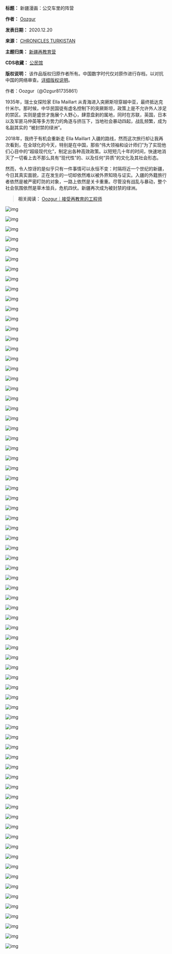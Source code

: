 

**标题：** 新疆漫画：公交车里的阵营  

**作者：** [Oozgur](https://chinadigitaltimes.net/space/Oozgur)  

**发表日期：** 2020.12.20  

**来源：** [CHRONICLES TURKISTAN](https://ozzgur5.wixsite.com/chronicles-turkistan)  

**主题归类：** [新疆再教育营](https://chinadigitaltimes.net/space/新疆再教育营)  

**CDS收藏：** [公民馆](https://chinadigitaltimes.net/space/%E5%85%AC%E6%B0%91%E9%A6%86)  

**版权说明：** 该作品版权归原作者所有。中国数字时代仅对原作进行存档，以对抗中国的网络审查。[详细版权说明](https://chinadigitaltimes.net/chinese/copyright)。


作者：Oozgur（@Ozgur81735861）


1935年，瑞士女探险家 Ella Maillart 从青海进入突厥斯坦穿越中亚，最终抵达克什米尔。那时候，中华民国徒有虚名控制下的突厥斯坦，政策上是不允许外人涉足的禁区。实则是盛世才施展个人野心，肆意盘剥的属地，同时在苏联，英国，日本以及军匪马仲英等多方势力的角逐与挤压下，当地社会暴动四起，战乱频繁，成为名副其实的 “被封禁的绿洲”。


2018年，我终于有机会重新走 Ella Maillart 入疆的路线，然而这次旅行却让我再次看到，在全球化的今天，特别是在中国，那些“伟大领袖和设计师们”为了实现他们心目中的“超级现代化”，制定出各种高效政策。以短短几十年的时间，快速地消灭了一切看上去不那么具有“现代性”的、以及任何“异质”的文化及其社会形态。


然而，令人惊讶的是似乎只有一件事情可以永恒不变：时隔将近一个世纪的新疆，今日其真实面貌，正在发生的一切却依然难以被外界知晓与证实。入疆的外籍旅行者依然是被严密盯防的对象，一路上依然是关卡重重。尽管没有战乱与暴动，整个社会氛围依然是草木皆兵，危机四伏。新疆再次成为被封禁的绿洲。



> 
> **相关阅读：**  [Oozgur｜接受再教育的工程师](https://chinadigitaltimes.net/chinese/672992.html "Oozgur｜接受再教育的工程师")
> 
> 
> 


![img](https://chinadigitaltimes.net/chinese/files/2021/11/oasis1.jpg)  

![img](https://chinadigitaltimes.net/chinese/files/2021/11/oasis1b.jpg)  

![img](https://chinadigitaltimes.net/chinese/files/2021/11/oasis2.jpg)  

![img](https://chinadigitaltimes.net/chinese/files/2021/11/oasis3.jpg)  

![img](https://chinadigitaltimes.net/chinese/files/2021/11/oasis4.jpg)  

![img](https://chinadigitaltimes.net/chinese/files/2021/11/oasis5.jpg)  

![img](https://chinadigitaltimes.net/chinese/files/2021/11/oasis6.jpg)  

![img](https://chinadigitaltimes.net/chinese/files/2021/11/oasis7.jpg)  

![img](https://chinadigitaltimes.net/chinese/files/2021/11/oasis8.jpg)  

![img](https://chinadigitaltimes.net/chinese/files/2021/11/oasis9.jpg)  

![img](https://chinadigitaltimes.net/chinese/files/2021/11/oasis10.jpg)  

![img](https://chinadigitaltimes.net/chinese/files/2021/11/oasis11.jpg)  

![img](https://chinadigitaltimes.net/chinese/files/2021/11/oasis12.jpg)  

![img](https://chinadigitaltimes.net/chinese/files/2021/11/oasis13.jpg)  

![img](https://chinadigitaltimes.net/chinese/files/2021/11/oasis14.jpg)  

![img](https://chinadigitaltimes.net/chinese/files/2021/11/oasis15.jpg)  

![img](https://chinadigitaltimes.net/chinese/files/2021/11/oasis16.jpg)  

![img](https://chinadigitaltimes.net/chinese/files/2021/11/oasis17.jpg)  

![img](https://chinadigitaltimes.net/chinese/files/2021/11/oasis18.jpg)  

![img](https://chinadigitaltimes.net/chinese/files/2021/11/oasis19.jpg)  

![img](https://chinadigitaltimes.net/chinese/files/2021/11/oasis20.jpg)  

![img](https://chinadigitaltimes.net/chinese/files/2021/11/oasis21.jpg)  

![img](https://chinadigitaltimes.net/chinese/files/2021/11/oasis22.jpg)  

![img](https://chinadigitaltimes.net/chinese/files/2021/11/oasis23.jpg)  

![img](https://chinadigitaltimes.net/chinese/files/2021/11/oasis24.jpg)  

![img](https://chinadigitaltimes.net/chinese/files/2021/11/oasis25.jpg)  

![img](https://chinadigitaltimes.net/chinese/files/2021/11/oasis26.jpg)  

![img](https://chinadigitaltimes.net/chinese/files/2021/11/oasis27.jpg)  

![img](https://chinadigitaltimes.net/chinese/files/2021/11/oasis28.jpg)  

![img](https://chinadigitaltimes.net/chinese/files/2021/11/oasis29.jpg)  

![img](https://chinadigitaltimes.net/chinese/files/2021/11/oasis30.jpg)  

![img](https://chinadigitaltimes.net/chinese/files/2021/11/oasis31.jpg)  

![img](https://chinadigitaltimes.net/chinese/files/2021/11/oasis32.jpg)  

![img](https://chinadigitaltimes.net/chinese/files/2021/11/oasis33.jpg)  

![img](https://chinadigitaltimes.net/chinese/files/2021/11/oasis34.jpg)  

![img](https://chinadigitaltimes.net/chinese/files/2021/11/oasis35.jpg)  

![img](https://chinadigitaltimes.net/chinese/files/2021/11/oasis36.jpg)  

![img](https://chinadigitaltimes.net/chinese/files/2021/11/oasis37.jpg)  

![img](https://chinadigitaltimes.net/chinese/files/2021/11/oasis38.jpg)  

![img](https://chinadigitaltimes.net/chinese/files/2021/11/oasis39.jpg)  

![img](https://chinadigitaltimes.net/chinese/files/2021/11/oasis40.jpg)  

![img](https://chinadigitaltimes.net/chinese/files/2021/11/oasis41.jpg)  

![img](https://chinadigitaltimes.net/chinese/files/2021/11/oasis42.jpg)  

![img](https://chinadigitaltimes.net/chinese/files/2021/11/oasis43.jpg)  

![img](https://chinadigitaltimes.net/chinese/files/2021/11/oasis44.jpg)  

![img](https://chinadigitaltimes.net/chinese/files/2021/11/oasis45.jpg)  

![img](https://chinadigitaltimes.net/chinese/files/2021/11/oasis46.jpg)  

![img](https://chinadigitaltimes.net/chinese/files/2021/11/oasis47.jpg)  

![img](https://chinadigitaltimes.net/chinese/files/2021/11/oasis48.jpg)  

![img](https://chinadigitaltimes.net/chinese/files/2021/11/oasis49.jpg)  

![img](https://chinadigitaltimes.net/chinese/files/2021/11/oasis50.jpg)  

![img](https://chinadigitaltimes.net/chinese/files/2021/11/oasis51.jpg)  

![img](https://chinadigitaltimes.net/chinese/files/2021/11/oasis52.jpg)  

![img](https://chinadigitaltimes.net/chinese/files/2021/11/oasis53.jpg)  

![img](https://chinadigitaltimes.net/chinese/files/2021/11/oasis54.jpg)  

![img](https://chinadigitaltimes.net/chinese/files/2021/11/oasis55.jpg)  

![img](https://chinadigitaltimes.net/chinese/files/2021/11/oasis56.jpg)  

![img](https://chinadigitaltimes.net/chinese/files/2021/11/oasis57.jpg)  

![img](https://chinadigitaltimes.net/chinese/files/2021/11/oasis58.jpg)  

![img](https://chinadigitaltimes.net/chinese/files/2021/11/oasis59.jpg)  

![img](https://chinadigitaltimes.net/chinese/files/2021/11/oasis60.jpg)  

![img](https://chinadigitaltimes.net/chinese/files/2021/11/oasis61.jpg)  

![img](https://chinadigitaltimes.net/chinese/files/2021/11/oasis62.jpg)  

![img](https://chinadigitaltimes.net/chinese/files/2021/11/oasis63.jpg)  

![img](https://chinadigitaltimes.net/chinese/files/2021/11/oasis64.jpg)  

![img](https://chinadigitaltimes.net/chinese/files/2021/11/oasis65.jpg)  

![img](https://chinadigitaltimes.net/chinese/files/2021/11/oasis66.jpg)  

![img](https://chinadigitaltimes.net/chinese/files/2021/11/oasis67.jpg)  

![img](https://chinadigitaltimes.net/chinese/files/2021/11/oasis68.jpg)  

![img](https://chinadigitaltimes.net/chinese/files/2021/11/oasis69.jpg)  

![img](https://chinadigitaltimes.net/chinese/files/2021/11/oasis70.jpg)  

![img](https://chinadigitaltimes.net/chinese/files/2021/11/oasis71.jpg)  

![img](https://chinadigitaltimes.net/chinese/files/2021/11/oasis72.jpg)  

![img](https://chinadigitaltimes.net/chinese/files/2021/11/oasis73.jpg)  

![img](https://chinadigitaltimes.net/chinese/files/2021/11/oasis74.jpg)

